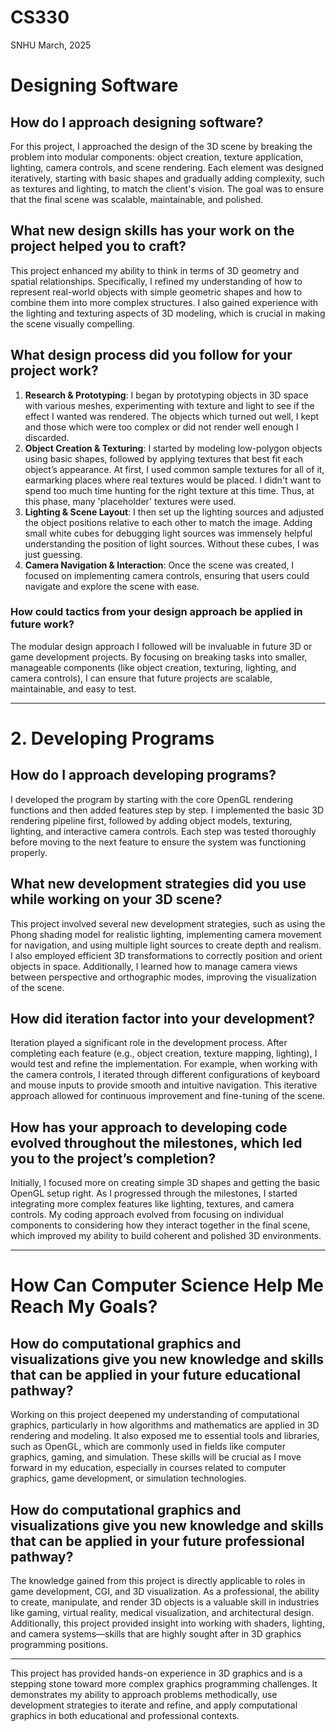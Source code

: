 # CS330
SNHU
March, 2025

# Designing Software

## How do I approach designing software?

For this project, I approached the design of the 3D scene by breaking the problem into modular components: object creation, texture application, lighting, camera controls, and scene rendering. Each element was designed iteratively, starting with basic shapes and gradually adding complexity, such as textures and lighting, to match the client's vision. The goal was to ensure that the final scene was scalable, maintainable, and polished.

## What new design skills has your work on the project helped you to craft?

This project enhanced my ability to think in terms of 3D geometry and spatial relationships. Specifically, I refined my understanding of how to represent real-world objects with simple geometric shapes and how to combine them into more complex structures. I also gained experience with the lighting and texturing aspects of 3D modeling, which is crucial in making the scene visually compelling.

## What design process did you follow for your project work?

1. **Research & Prototyping**: I began by prototyping objects in 3D space with various meshes, experimenting with texture and light to see if the effect I wanted was rendered. The objects which turned out well, I kept and those which were too complex or did not render well enough I discarded.
2. **Object Creation & Texturing**: I started by modeling low-polygon objects using basic shapes, followed by applying textures that best fit each object’s appearance. At first, I used common sample textures for all of it, earmarking places where real textures would be placed. I didn't want to spend too much time hunting for the right texture at this time. Thus, at this phase, many 'placeholder' textures were used.
3. **Lighting & Scene Layout**: I then set up the lighting sources and adjusted the object positions relative to each other to match the image. Adding small white cubes for debugging light sources was immensely helpful understanding the position of light sources. Without these cubes, I was just guessing.
4. **Camera Navigation & Interaction**: Once the scene was created, I focused on implementing camera controls, ensuring that users could navigate and explore the scene with ease.

### How could tactics from your design approach be applied in future work?

The modular design approach I followed will be invaluable in future 3D or game development projects. By focusing on breaking tasks into smaller, manageable components (like object creation, texturing, lighting, and camera controls), I can ensure that future projects are scalable, maintainable, and easy to test.

---

# 2. Developing Programs

## How do I approach developing programs?

I developed the program by starting with the core OpenGL rendering functions and then added features step by step. I implemented the basic 3D rendering pipeline first, followed by adding object models, texturing, lighting, and interactive camera controls. Each step was tested thoroughly before moving to the next feature to ensure the system was functioning properly.

## What new development strategies did you use while working on your 3D scene?

This project involved several new development strategies, such as using the Phong shading model for realistic lighting, implementing camera movement for navigation, and using multiple light sources to create depth and realism. I also employed efficient 3D transformations to correctly position and orient objects in space. Additionally, I learned how to manage camera views between perspective and orthographic modes, improving the visualization of the scene.

## How did iteration factor into your development?

Iteration played a significant role in the development process. After completing each feature (e.g., object creation, texture mapping, lighting), I would test and refine the implementation. For example, when working with the camera controls, I iterated through different configurations of keyboard and mouse inputs to provide smooth and intuitive navigation. This iterative approach allowed for continuous improvement and fine-tuning of the scene.

## How has your approach to developing code evolved throughout the milestones, which led you to the project’s completion?

Initially, I focused more on creating simple 3D shapes and getting the basic OpenGL setup right. As I progressed through the milestones, I started integrating more complex features like lighting, textures, and camera controls. My coding approach evolved from focusing on individual components to considering how they interact together in the final scene, which improved my ability to build coherent and polished 3D environments.

---

# How Can Computer Science Help Me Reach My Goals?

## How do computational graphics and visualizations give you new knowledge and skills that can be applied in your future educational pathway?

Working on this project deepened my understanding of computational graphics, particularly in how algorithms and mathematics are applied in 3D rendering and modeling. It also exposed me to essential tools and libraries, such as OpenGL, which are commonly used in fields like computer graphics, gaming, and simulation. These skills will be crucial as I move forward in my education, especially in courses related to computer graphics, game development, or simulation technologies.

## How do computational graphics and visualizations give you new knowledge and skills that can be applied in your future professional pathway?

The knowledge gained from this project is directly applicable to roles in game development, CGI, and 3D visualization. As a professional, the ability to create, manipulate, and render 3D objects is a valuable skill in industries like gaming, virtual reality, medical visualization, and architectural design. Additionally, this project provided insight into working with shaders, lighting, and camera systems—skills that are highly sought after in 3D graphics programming positions.

---

This project has provided hands-on experience in 3D graphics and is a stepping stone toward more complex graphics programming challenges. It demonstrates my ability to approach problems methodically, use development strategies to iterate and refine, and apply computational graphics in both educational and professional contexts.

